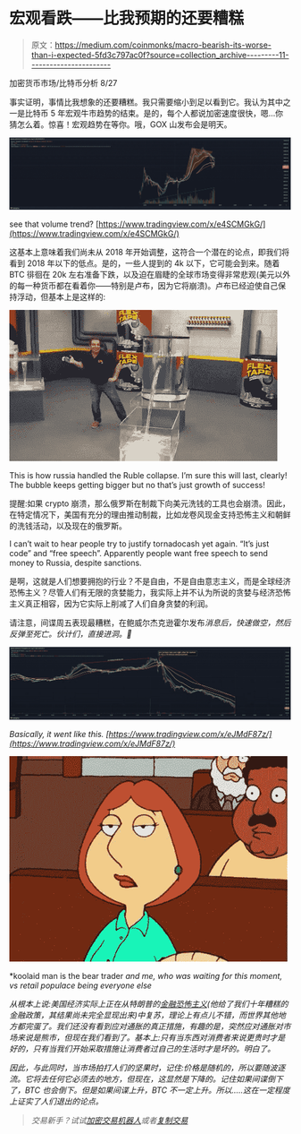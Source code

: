 # 宏观看跌——比我预期的还要糟糕

> 原文：<https://medium.com/coinmonks/macro-bearish-its-worse-than-i-expected-5fd3c797ac0f?source=collection_archive---------11----------------------->

加密货币市场/比特币分析 8/27

事实证明，事情比我想象的还要糟糕。我只需要缩小到足以看到它。我认为其中之一是比特币 5 年宏观牛市趋势的结束。是的，每个人都说加密速度很快，嗯…你猜怎么着。惊喜！宏观趋势在等你。哦，GOX 山发布会是明天。

![](img/23c3d6587fbc375aabecddde78c65dc8.png)

see that volume trend? [https://www.tradingview.com/x/e4SCMGkG/](https://www.tradingview.com/x/e4SCMGkG/)

这基本上意味着我们尚未从 2018 年开始调整，这符合一个潜在的论点，即我们将看到 2018 年以下的低点。是的，一些人提到的 4k 以下，它可能会到来。随着 BTC 徘徊在 20k 左右准备下跌，以及迫在眉睫的全球市场变得非常悲观(美元以外的每一种货币都在看着你——特别是卢布，因为它将崩溃)。卢布已经迫使自己保持浮动，但基本上是这样的:

![](img/357aa2026bfa5361c60523b91716fc9a.png)

This is how russia handled the Ruble collapse. I’m sure this will last, clearly! The bubble keeps getting bigger but no that’s just growth of success!

提醒:如果 crypto 崩溃，那么俄罗斯在制裁下向美元洗钱的工具也会崩溃。因此，在特定情况下，美国有充分的理由推动制裁，比如龙卷风现金支持恐怖主义和朝鲜的洗钱活动，以及现在的俄罗斯。

I can’t wait to hear people try to justify tornadocash yet again. “It’s just code” and “free speech”. Apparently people want free speech to send money to Russia, despite sanctions.

是啊，这就是人们想要拥抱的行业？不是自由，不是自由意志主义，而是全球经济恐怖主义？尽管人们有无限的贪婪能力，我实际上并不认为所说的贪婪与经济恐怖主义真正相容，因为它实际上削减了人们自身贪婪的利润。

请注意，间谍周五表现最糟糕，在鲍威尔杰克逊霍尔发布[](https://youtu.be/uTvm8SvVb_A?t=1341)*消息后，快速做空，然后反弹至死亡。伙计们，直接进洞。🤣*

*![](img/d5cf8622279bd072e21c3e0b27a754d7.png)*

*Basically, it went like this. [https://www.tradingview.com/x/eJMdF87z/](https://www.tradingview.com/x/eJMdF87z/)*

*![](img/da378a18eb6756a50d70d759394909ea.png)*

*koolaid man is the bear trader *and me, who was waiting for this moment, vs retail populace being everyone else*

*从根本上说:美国经济实际上正在从特朗普的[金融恐怖主义](https://en.wikipedia.org/wiki/Economic_policy_of_the_Donald_Trump_administration)(他给了我们十年糟糕的金融政策，其结果尚未完全显现出来)中复苏，理论上有点儿不错，而世界其他地方都完蛋了。我们还没有看到应对通胀的真正措施，有趣的是，突然应对通胀对市场来说是熊市，但现在我们看到了。基本上:只有当东西对消费者来说更贵时才是好的，只有当我们开始采取措施让消费者过自己的生活时才是坏的。明白了。*

*因此，与此同时，当市场拍打人们的坚果时，记住:价格是随机的，所以要随波逐流。它将去任何它必须去的地方，但现在，这显然是下降的。记住如果间谍倒下了，BTC 也会倒下。但是如果间谍上升，BTC 不一定上升。所以…..这在一定程度上证实了人们退出的论点。*

> *交易新手？试试[加密交易机器人](/coinmonks/crypto-trading-bot-c2ffce8acb2a)或者[复制交易](/coinmonks/top-10-crypto-copy-trading-platforms-for-beginners-d0c37c7d698c)*